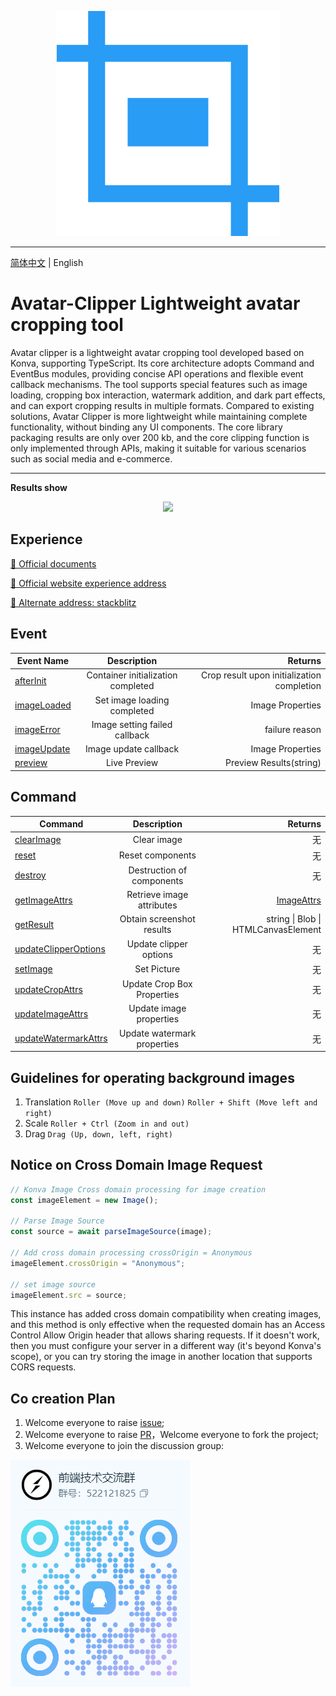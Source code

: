 <p align="center">
    <img src="/public/logo.svg"/>
</p>

---

[简体中文](./README-zh.md) | English

# Avatar-Clipper Lightweight avatar cropping tool

Avatar clipper is a lightweight avatar cropping tool developed based on Konva, supporting TypeScript. Its core architecture adopts Command and EventBus modules, providing concise API operations and flexible event callback mechanisms. The tool supports special features such as image loading, cropping box interaction, watermark addition, and dark part effects, and can export cropping results in multiple formats. Compared to existing solutions, Avatar Clipper is more lightweight while maintaining complete functionality, without binding any UI components. The core library packaging results are only over 200 kb, and the core clipping function is only implemented through APIs, making it suitable for various scenarios such as social media and e-commerce.

---

**Results show**

<p align="center">
    <img src="/public/result.gif"/>
</p>

## Experience

[📖 Official documents](https://pushu-wf.github.io/)

[🎉 Official website experience address](https://pushu-wf.github.io/quick-start/online/)

[🔗 Alternate address: stackblitz](https://stackblitz.com/~/github.com/pushu-wf/avatar-clipper)

## Event

| Event Name                                                                  |            Description             |                                    Returns |
| --------------------------------------------------------------------------- | :--------------------------------: | -----------------------------------------: |
| [afterInit](https://pushu-wf.github.io/quick-start/eventbus/#afterinit)     | Container initialization completed | Crop result upon initialization completion |
| [imageLoaded](https://pushu-wf.github.io/quick-start/eventbus/#imageloaded) |    Set image loading completed     |                           Image Properties |
| [imageError](https://pushu-wf.github.io/quick-start/eventbus/#imageerror)   |   Image setting failed callback    |                             failure reason |
| [imageUpdate](https://pushu-wf.github.io/quick-start/eventbus/#imageupdate) |       Image update callback        |                           Image Properties |
| [preview](https://pushu-wf.github.io/quick-start/eventbus/#preview)         |            Live Preview            |                    Preview Results(string) |

## Command

| Command                                                                                      |         Description         |                                                                    Returns |
| -------------------------------------------------------------------------------------------- | :-------------------------: | -------------------------------------------------------------------------: |
| [clearImage](https://pushu-wf.github.io/quick-start/command/#clearimage)                     |         Clear image         |                                                                         无 |
| [reset](https://pushu-wf.github.io/quick-start/command/#reset)                               |      Reset components       |                                                                         无 |
| [destroy](https://pushu-wf.github.io/quick-start/command/#destroy)                           |  Destruction of components  |                                                                         无 |
| [getImageAttrs](https://pushu-wf.github.io/quick-start/command/#getimageattrs)               |  Retrieve image attributes  | [ImageAttrs](https://pushu-wf.github.io/quick-start/interface/#imageattrs) |
| [getResult](https://pushu-wf.github.io/quick-start/command/#getresult)                       |  Obtain screenshot results  |                                        string \| Blob \| HTMLCanvasElement |
| [updateClipperOptions](https://pushu-wf.github.io/quick-start/command/#updateclipperoptions) |   Update clipper options    |                                                                         无 |
| [setImage](https://pushu-wf.github.io/quick-start/command/#setimage)                         |         Set Picture         |                                                                         无 |
| [updateCropAttrs](https://pushu-wf.github.io/quick-start/command/#updatecropattrs)           | Update Crop Box Properties  |                                                                         无 |
| [updateImageAttrs](https://pushu-wf.github.io/quick-start/command/#updateimageattrs)         |   Update image properties   |                                                                         无 |
| [updateWatermarkAttrs](https://pushu-wf.github.io/quick-start/command/#updatewatermarkattrs) | Update watermark properties |                                                                         无 |

## Guidelines for operating background images

1. Translation `Roller (Move up and down)` `Roller + Shift (Move left and right)`
2. Scale `Roller + Ctrl (Zoom in and out)`
3. Drag `Drag (Up, down, left, right)`

## Notice on Cross Domain Image Request

```ts
// Konva Image Cross domain processing for image creation
const imageElement = new Image();

// Parse Image Source
const source = await parseImageSource(image);

// Add cross domain processing crossOrigin = Anonymous
imageElement.crossOrigin = "Anonymous";

// set image source
imageElement.src = source;
```

This instance has added cross domain compatibility when creating images, and this method is only effective when the requested domain has an Access Control Allow Origin header that allows sharing requests. If it doesn't work, then you must configure your server in a different way (it's beyond Konva's scope), or you can try storing the image in another location that supports CORS requests.

## Co creation Plan

1. Welcome everyone to raise [issue](https://gitee.com/wfeng0/avatar-clipper/issues/new);
2. Welcome everyone to raise [PR](https://gitee.com/wfeng0/avatar-clipper/pulls/new)，Welcome everyone to fork the project;
3. Welcome everyone to join the discussion group:

<img src='/public/qq-group.png'/>
